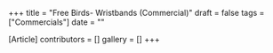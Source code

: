 +++
title = "Free Birds- Wristbands (Commercial)"
draft = false
tags = ["Commercials"]
date = ""

[Article]
contributors = []
gallery = []
+++